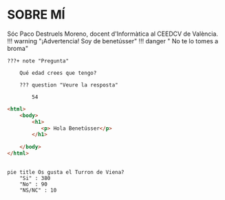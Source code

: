 
# SOBRE MÍ

Sóc Paco Destruels Moreno, docent d'Informàtica  al CEEDCV de València.
!!! warning "¡Advertencia! Soy de benetússer"
!!! danger " No te lo tomes a broma"
```text
???+ note "Pregunta"

    Qué edad crees que tengo?

    ??? question "Veure la resposta"

        54
```

```html
<html>
    <body>
        <h1>
           <p> Hola Benetússer</p>
        </h1>

    </body>
</html>
    
```

```mermaid
pie title Os gusta el Turron de Viena?
    "Si" : 380
    "No" : 90
    "NS/NC" : 10
```